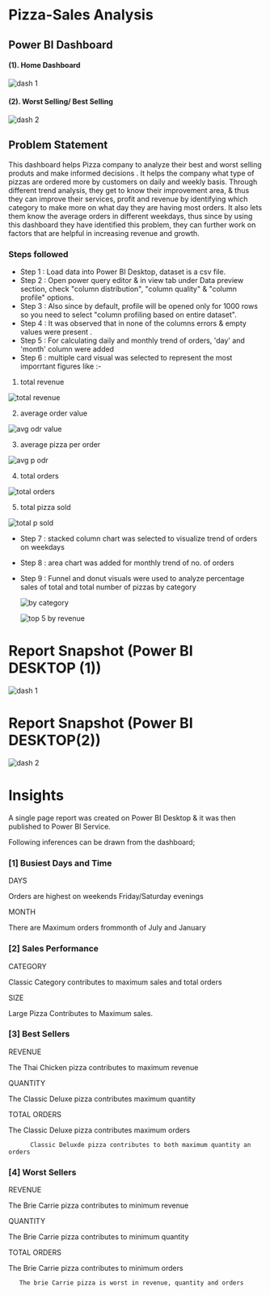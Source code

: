 
# Pizza-Sales Analysis
## Power BI Dashboard

#### (1). Home Dashboard
 ![dash 1](https://github.com/rahulmaurya255/Pizza_sales_analysis_bi/assets/155320538/5d52bd4f-1e5e-45f5-bea1-a1a50a0136e6)






#### (2). Worst Selling/ Best Selling

 ![dash 2](https://github.com/rahulmaurya255/Pizza_sales_analysis_bi/assets/155320538/f236e92a-018a-40aa-ad5d-41aab18cafcb)


## Problem Statement

This dashboard helps Pizza company to analyze their best and worst selling produts and make informed decisions . It helps the company what type of pizzas are ordered more by customers on daily and weekly basis. Through different trend analysis, they get to know their improvement area, & thus they can improve their services, profit and revenue by identifying which category to make more on what day they are having most orders. It also lets them know the average orders in different weekdays, thus since by using this dashboard they have identified this problem, they can further work on factors that are helpful in increasing revenue and growth.


### Steps followed 

- Step 1 : Load data into Power BI Desktop, dataset is a csv file.
- Step 2 : Open power query editor & in view tab under Data preview section, check "column distribution", "column quality" & "column profile" options.
- Step 3 : Also since by default, profile will be opened only for 1000 rows so you need to select "column profiling based on entire dataset".
- Step 4 : It was observed that in none of the columns errors & empty values were present .
- Step 5 : For calculating daily and monthly trend of orders, 'day' and 'month' column were added
- Step 6 : multiple card visual was selected to represent the most imporrtant figures like :-
  
1. total revenue
   
  ![total revenue](https://github.com/rahulmaurya255/Pizza_sales_analysis_bi/assets/155320538/1895c124-2f85-48de-9781-7250741eadee) 

2. average order value 

  ![avg odr value](https://github.com/rahulmaurya255/Pizza_sales_analysis_bi/assets/155320538/eacae67c-6d7c-4cfc-8679-aa2eca2e8c8b)

3. average pizza per order

  ![avg p odr](https://github.com/rahulmaurya255/Pizza_sales_analysis_bi/assets/155320538/bdd18b0a-e3a9-465a-af7a-051c5919d4e9)

4. total orders

  ![total orders](https://github.com/rahulmaurya255/Pizza_sales_analysis_bi/assets/155320538/e8008fd1-eb15-4afb-bb44-ce167d78c89b)

5. total pizza sold

  ![total p sold](https://github.com/rahulmaurya255/Pizza_sales_analysis_bi/assets/155320538/76b80fd2-6220-4f7a-81c6-e2fc3476d77e)


- Step 7 : stacked column chart was selected to visualize trend of orders on weekdays

- Step 8 : area chart was added for monthly trend of no. of orders

- Step 9 : Funnel and donut visuals were used to analyze percentage sales of total and total number of pizzas by category

  ![by category](https://github.com/rahulmaurya255/Pizza_sales_analysis_bi/assets/155320538/4b175d2a-31a2-40e0-be1b-0e9aa924d9c5)


  ![top 5 by revenue](https://github.com/rahulmaurya255/Pizza_sales_analysis_bi/assets/155320538/0abc4214-80f3-4497-aa0e-899148916376)

        
 
 # Report Snapshot (Power BI DESKTOP (1))

 ![dash 1](https://github.com/rahulmaurya255/Pizza_sales_analysis_bi/assets/155320538/5d52bd4f-1e5e-45f5-bea1-a1a50a0136e6)

# Report Snapshot (Power BI DESKTOP(2))

 ![dash 2](https://github.com/rahulmaurya255/Pizza_sales_analysis_bi/assets/155320538/f236e92a-018a-40aa-ad5d-41aab18cafcb)

# Insights

A single page report was created on Power BI Desktop & it was then published to Power BI Service.

Following inferences can be drawn from the dashboard;

### [1] Busiest Days and Time

   DAYS

Orders are highest on weekends Friday/Saturday evenings



MONTH

There are Maximum orders frommonth of July and January


           
### [2] Sales Performance
CATEGORY

Classic Category contributes to maximum  sales and total orders

SIZE

Large Pizza  Contributes to Maximum sales. 




 
 ### [3] Best Sellers
 REVENUE

The Thai Chicken pizza contributes to maximum revenue


QUANTITY

The Classic Deluxe pizza contributes maximum quantity


TOTAL ORDERS

The Classic Deluxe pizza contributes maximum orders
 
          Classic Deluxde pizza contributes to both maximum quantity an orders
         
### [4] Worst Sellers

REVENUE

The Brie Carrie pizza contributes to minimum revenue

QUANTITY

The Brie Carrie pizza contributes to minimum quantity


TOTAL ORDERS

The Brie Carrie pizza contributes to minimum orders
       
       The brie Carrie pizza is worst in revenue, quantity and orders
